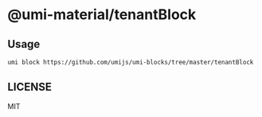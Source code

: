 # @umi-material/tenantBlock



## Usage

```sh
umi block https://github.com/umijs/umi-blocks/tree/master/tenantBlock
```

## LICENSE

MIT
